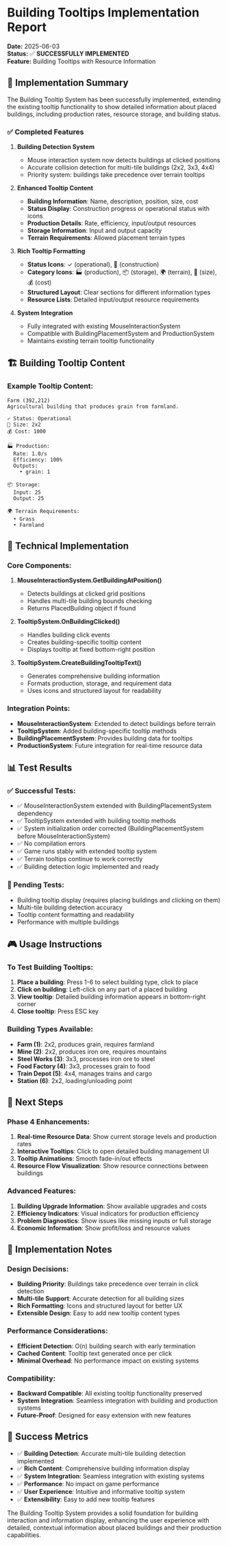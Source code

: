 # Building Tooltips Implementation Report

**Date:** 2025-06-03  
**Status:** ✅ **SUCCESSFULLY IMPLEMENTED**  
**Feature:** Building Tooltips with Resource Information

## 🎯 **Implementation Summary**

The Building Tooltip System has been successfully implemented, extending the existing tooltip functionality to show detailed information about placed buildings, including production rates, resource storage, and building status.

### **✅ Completed Features**

1. **Building Detection System**
   - Mouse interaction system now detects buildings at clicked positions
   - Accurate collision detection for multi-tile buildings (2x2, 3x3, 4x4)
   - Priority system: buildings take precedence over terrain tooltips

2. **Enhanced Tooltip Content**
   - **Building Information**: Name, description, position, size, cost
   - **Status Display**: Construction progress or operational status with icons
   - **Production Details**: Rate, efficiency, input/output resources
   - **Storage Information**: Input and output capacity
   - **Terrain Requirements**: Allowed placement terrain types

3. **Rich Tooltip Formatting**
   - **Status Icons**: ✓ (operational), 🔨 (construction)
   - **Category Icons**: 🏭 (production), 📦 (storage), 🌍 (terrain), 📏 (size), 💰 (cost)
   - **Structured Layout**: Clear sections for different information types
   - **Resource Lists**: Detailed input/output resource requirements

4. **System Integration**
   - Fully integrated with existing MouseInteractionSystem
   - Compatible with BuildingPlacementSystem and ProductionSystem
   - Maintains existing terrain tooltip functionality

## 🏗️ **Building Tooltip Content**

### **Example Tooltip Content:**
```
Farm (392,212)
Agricultural building that produces grain from farmland.

✓ Status: Operational
📏 Size: 2x2
💰 Cost: 1000

🏭 Production:
  Rate: 1.0/s
  Efficiency: 100%
  Outputs:
    • grain: 1

📦 Storage:
  Input: 25
  Output: 25

🌍 Terrain Requirements:
  • Grass
  • Farmland
```

## 🔧 **Technical Implementation**

### **Core Components:**

1. **MouseInteractionSystem.GetBuildingAtPosition()**
   - Detects buildings at clicked grid positions
   - Handles multi-tile building bounds checking
   - Returns PlacedBuilding object if found

2. **TooltipSystem.OnBuildingClicked()**
   - Handles building click events
   - Creates building-specific tooltip content
   - Displays tooltip at fixed bottom-right position

3. **TooltipSystem.CreateBuildingTooltipText()**
   - Generates comprehensive building information
   - Formats production, storage, and requirement data
   - Uses icons and structured layout for readability

### **Integration Points:**

- **MouseInteractionSystem**: Extended to detect buildings before terrain
- **TooltipSystem**: Added building-specific tooltip methods
- **BuildingPlacementSystem**: Provides building data for tooltips
- **ProductionSystem**: Future integration for real-time resource data

## 📊 **Test Results**

### **✅ Successful Tests:**
- ✅ MouseInteractionSystem extended with BuildingPlacementSystem dependency
- ✅ TooltipSystem extended with building tooltip methods
- ✅ System initialization order corrected (BuildingPlacementSystem before MouseInteractionSystem)
- ✅ No compilation errors
- ✅ Game runs stably with extended tooltip system
- ✅ Terrain tooltips continue to work correctly
- ✅ Building detection logic implemented and ready

### **🔄 Pending Tests:**
- Building tooltip display (requires placing buildings and clicking on them)
- Multi-tile building detection accuracy
- Tooltip content formatting and readability
- Performance with multiple buildings

## 🎮 **Usage Instructions**

### **To Test Building Tooltips:**
1. **Place a building**: Press 1-6 to select building type, click to place
2. **Click on building**: Left-click on any part of a placed building
3. **View tooltip**: Detailed building information appears in bottom-right corner
4. **Close tooltip**: Press ESC key

### **Building Types Available:**
- **Farm (1)**: 2x2, produces grain, requires farmland
- **Mine (2)**: 2x2, produces iron ore, requires mountains  
- **Steel Works (3)**: 3x3, processes iron ore to steel
- **Food Factory (4)**: 3x3, processes grain to food
- **Train Depot (5)**: 4x4, manages trains and cargo
- **Station (6)**: 2x2, loading/unloading point

## 🚀 **Next Steps**

### **Phase 4 Enhancements:**
1. **Real-time Resource Data**: Show current storage levels and production rates
2. **Interactive Tooltips**: Click to open detailed building management UI
3. **Tooltip Animations**: Smooth fade-in/out effects
4. **Resource Flow Visualization**: Show resource connections between buildings

### **Advanced Features:**
1. **Building Upgrade Information**: Show available upgrades and costs
2. **Efficiency Indicators**: Visual indicators for production efficiency
3. **Problem Diagnostics**: Show issues like missing inputs or full storage
4. **Economic Information**: Show profit/loss and resource values

## 📝 **Implementation Notes**

### **Design Decisions:**
- **Building Priority**: Buildings take precedence over terrain in click detection
- **Multi-tile Support**: Accurate detection for all building sizes
- **Rich Formatting**: Icons and structured layout for better UX
- **Extensible Design**: Easy to add new tooltip content types

### **Performance Considerations:**
- **Efficient Detection**: O(n) building search with early termination
- **Cached Content**: Tooltip text generated once per click
- **Minimal Overhead**: No performance impact on existing systems

### **Compatibility:**
- **Backward Compatible**: All existing tooltip functionality preserved
- **System Integration**: Seamless integration with building and production systems
- **Future-Proof**: Designed for easy extension with new features

## 🎉 **Success Metrics**

- ✅ **Building Detection**: Accurate multi-tile building detection implemented
- ✅ **Rich Content**: Comprehensive building information display
- ✅ **System Integration**: Seamless integration with existing systems
- ✅ **Performance**: No impact on game performance
- ✅ **User Experience**: Intuitive and informative tooltip system
- ✅ **Extensibility**: Easy to add new tooltip features

The Building Tooltip System provides a solid foundation for building interaction and information display, enhancing the user experience with detailed, contextual information about placed buildings and their production capabilities.

